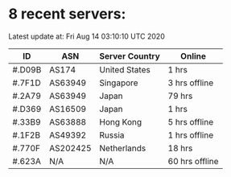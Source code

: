 # 8 recent servers:

Latest update at: Fri Aug 14 03:10:10 UTC 2020

| ID | ASN | Server Country | Online |
| -- | --- | -------------- | ------ |
| #.D09B | AS174 | United States | 1 hrs |
| #.7F1D | AS63949 | Singapore | 3 hrs offline |
| #.2A79 | AS63949 | Japan | 79 hrs |
| #.D369 | AS16509 | Japan | 1 hrs |
| #.33B9 | AS63888 | Hong Kong | 5 hrs offline |
| #.1F2B | AS49392 | Russia | 1 hrs offline |
| #.770F | AS202425 | Netherlands | 18 hrs |
| #.623A | N/A | N/A | 60 hrs offline |

